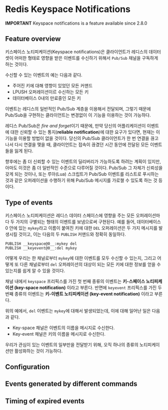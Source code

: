 Redis Keyspace Notifications
===

**IMPORTANT** Keyspace notifications is a feature available since 2.8.0

Feature overview
---

키스페이스 노티피케이션(Keyspace notifications)은 클라이언트가 레디스의 데이터 셋이 어떠한 형태로 영향을 받은 이벤트를 수신하기 위해서 `Pub/Sub` 채널을 구독하게 하는 것이다.

수신할 수 있는 이벤트의 예는 다음과 같다.
* 주어진 키에 대해 영향이 있었던 모든 커맨드
* LPUSH 오퍼레이션이르 수신하는 모든 키
* 데이터베이스 0내의 만료중인 모든 키

이벤트는 레디스의 일반적인 Pub/Sub 계층을 이용해서 전달되며, 그렇기 때문에 Pub/Sub을 구현하는 클라이언트는 변경없이 이 기능을 이용하는 것이 가능하다.

레디스 Pub/Sub은 *fire and forget*이기 때문에, 만약 당신의 어플리케이션이 이벤트에 대한 신뢰할 수 있는 통지(**reliable notification**)에 대한 요구가 있다면, 현재는 이 기능을 이용할 방법이 없을 것이다. 당신의 Pub/Sub 클라이언트가 한 번 연결을 끊고 나서 다시 연결을 맺을 때, 클라이언트는 접속이 끊겼던 시간 동안에 전달된 모든 이벤트들을 잃게 된다.

향후에는 좀 더 신뢰할 수 있는 이벤트의 딜리버리가 가능하도록 하려는 계획이 있지만, 아마도 이것은 좀 더 일반적인 수준으로 다루어질 것이다. Pub/Sub 그 자체가 신뢰성을 갖게 되는 것이나, 또는 루아(Lua) 스크립트가 Pub/Sub 이벤트를 리스트로 푸시하는 것과 같은 오퍼레이션을 수행하기 위해 Pub/Sub 메시지를 가로챌 수 있도록 하는 것 등이다.

Type of events
---

키스페이스 노티피케이션은 레디스 데이터 스페이스에 영향을 주는 모든 오퍼레이션마다 두 가지의 구별되는 형태의 이벤트를 보냄으로써 구현된다. 예를 들어, 데이터베이스 0 안에 있는 `mykey`라고 이름이 붙여진 키에 대한 `DEL` 오퍼레이션은 두 가지 메시지를 발생시킬 것이고, 이는 다음의 두 `PUBLISH` 커맨드와 정확히 동일하다.

```
PUBLISH __keyspace@0__:mykey del
PUBLISH __keyevent@0__:del mykey
```

어떻게 우리는 한 채널로부터 `mykey`에 대한 이벤트를 모두 수신할 수 있는지, 그리고 어떻게 또 다른 채널로부터 `del` 오퍼레이션의 대상이 되는 모든 키에 대한 정보를 얻을 수 있는지를 쉽게 알 수 있을 것이다.

채널 내에서 `keyspace` 프리픽스를 가진 첫 번째 종류의 이벤트는 **키-스페이스 노티피케이션 (key-space notification)** 이라고 부른다. 반면에 `keyevent` 프리픽스를 가진 두 번째 종류의 이벤트는 **키-이벤트 노티피케이션 (key-event notification)** 이라고 부른다.

위의 예에서, `del` 이벤트는 `mykey`에 대해서 발생되었는데, 이에 대해 일어난 일은 다음과 같다.

* Key-space 채널은 이벤트의 이름을 메시지로 수신한다.
* Key-event 채널은 키의 이름을 메시지로 수신한다.

우리가 관심이 있는 이벤트의 일부만을 전달받기 위해, 오직 하나의 종류의 노티피케이션만 활성화하는 것이 가능하다.

Configuration
---

Events generated by different commands
---

Timing of expired events
---